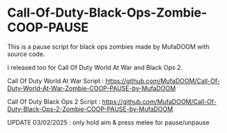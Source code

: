 # Call-Of-Duty-Black-Ops-Zombie-COOP-PAUSE

This is a pause script for black ops zombies made by MufaDOOM with source code.

I released too for Call Of Duty World At War and Black Ops 2.

Call Of Duty World At War Script : https://github.com/MufaDOOM/Call-Of-Duty-World-At-War-Zombie-COOP-PAUSE-by-MufaDOOM

Call Of Duty Black Ops 2 Script : https://github.com/MufaDOOM/Call-Of-Duty-Black-Ops-2-Zombie-COOP-PAUSE-by-MufaDOOM

UPDATE 03/02/2025 :
only hold aim & press melee for pause/unpause
